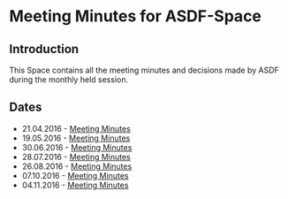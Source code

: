 # Meeting Minutes for ASDF-Space

## Introduction
This Space contains all the meeting minutes and decisions made by ASDF during the monthly held session.

## Dates
* 21.04.2016 - [Meeting Minutes](001-21042016/)
* 19.05.2016 - [Meeting Minutes](002-19052016/)
* 30.06.2016 - [Meeting Minutes](003-30062016/)
* 28.07.2016 - [Meeting Minutes](004-28072016/)
* 26.08.2016 - [Meeting Minutes](005-26082016/)
* 07.10.2016 - [Meeting Minutes](006-07102016/)
* 04.11.2016 - [Meeting Minutes](007-04112016/)